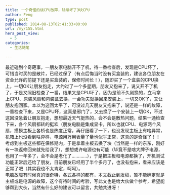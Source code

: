 ```yaml
---
title: 一个奇怪的烧CPU故障，陆续坏了3块CPU
author: Feng
type: post
published: 2014-08-13T02:41:33+00:00
url: /my/155.html
hera_post_view:
  - 5
categories:
  - 生活随笔

---
```

最近碰到个奇葩事，一朋友家电脑开不了机，待一番检查后，发现是CPU坏了，可惜当时买的是散片，已经过保了（有点后悔当时没有买盒装的，建议各位朋友在资金允许的前提下还是买盒装的，保修时间长！），随即买了一个盒装的CPU换上，一切OK让朋友抱走，大约过了一个多星期，朋友又抱来了，说又开不了机了，于是又照旧检查了一番，结果又是CPU坏了，因为是前不久刚换的，立马拿上CPU、原装风扇和包装盒去换，一会功夫就换回来安装上，一切又OK了，又让朋友抱回家。本以为这回太平了，可没过几天朋友又抱来了，说还是一样的故障，一番检查下来，又是CPU坏，这真是邪门了，又去换了一个安装上一切OK，不过这回没急着让朋友抱走，想想最近天气挺热的，会不会是散热问题，结果一通检查下来，各个风扇都转的挺欢（朋友电脑是集成显卡，所以也就CPU、电源两个风扇，摸摸主板上各桥也是热度正常，再仔细看了一下，也没发现主板上有啥异常，机箱上也没看到啥异样，电源用万用表量了量也似乎正常，这真的是奇怪了！！  
考虑到主板这些都在保修期内，于是拿着主板去换了块（当然是一样的东东，刚好有一块返修回来就先给我了），想想或许电源也有可能（毕竟不是啥大牌子电源，也用了一年多了，会不会是老化了…………），于是把主板和电源都换了，开机测试功能正常后还给了朋友，目前朋友已经用了半个多月了，也没有抱来，看来应该是正常了吧（其实我也不太肯定，呵呵）。  
电脑故障有时候真的很奇特，各式各样的都有，本文截止到发稿，暂不能确定就是主板或是电源的故障，这个有待时间的考验，写此文也是给大伙做个参考，希望能够帮到大伙，当然有什么好的建议可以留言，共勉共进呀！